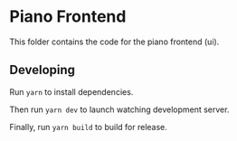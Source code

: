 # Piano Frontend
 
This folder contains the code for the piano frontend (ui).

## Developing

Run `yarn` to install dependencies.

Then run `yarn dev` to launch watching development server.

Finally, run `yarn build` to build for release.
